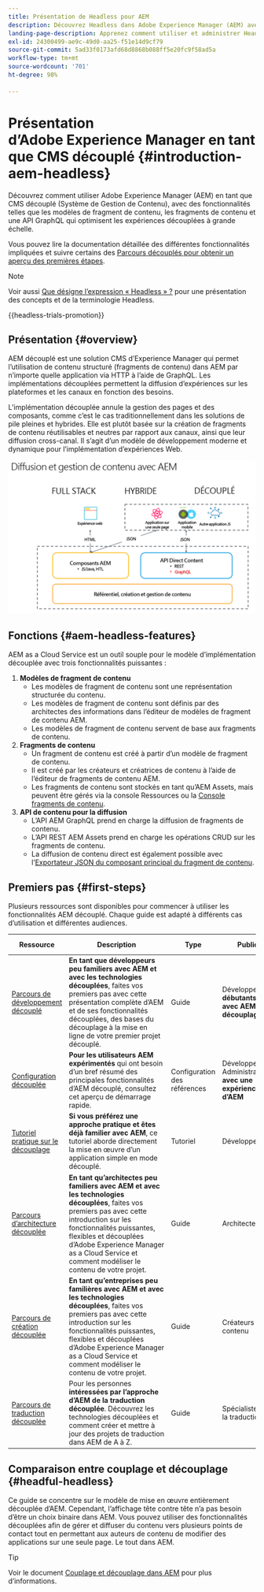 ```yaml
---
title: Présentation de Headless pour AEM
description: Découvrez Headless dans Adobe Experience Manager (AEM) avec une combinaison de documentation détaillée et de parcours headless. Découvrez comment des fonctionnalités telles que les modèles de fragment de contenu, les fragments de contenu et une API GraphQL sont utilisées pour créer des expériences découplées.
landing-page-description: Apprenez comment utiliser et administrer Headless dans Adobe Experience Manager as a Cloud Service.
exl-id: 24300499-ae9c-49d0-aa25-f51e14d9cf79
source-git-commit: 5ad33f0173afd68d8868b088ff5e20fc9f58ad5a
workflow-type: tm+mt
source-wordcount: '701'
ht-degree: 98%

---
```



# Présentation d’Adobe Experience Manager en tant que CMS découplé {#introduction-aem-headless}

Découvrez comment utiliser Adobe Experience Manager (AEM) en tant que CMS découplé (Système de Gestion de Contenu), avec des fonctionnalités telles que les modèles de fragment de contenu, les fragments de contenu et une API GraphQL qui optimisent les expériences découplées à grande échelle.

Vous pouvez lire la documentation détaillée des différentes fonctionnalités impliquées et suivre certains des [Parcours découplés pour obtenir un aperçu des premières étapes](#first-steps).

>[!NOTE]
>
>Voir aussi [Que désigne l’expression « Headless » ?](/help/headless/what-is-headless.md) pour une présentation des concepts et de la terminologie Headless.

{{headless-trials-promotion}}

## Présentation {#overview}

AEM découplé est une solution CMS d’Experience Manager qui permet l’utilisation de contenu structuré (fragments de contenu) dans AEM par n’importe quelle application via HTTP à l’aide de GraphQL. Les implémentations découplées permettent la diffusion d’expériences sur les plateformes et les canaux en fonction des besoins.

L’implémentation découplée annule la gestion des pages et des composants, comme c’est le cas traditionnellement dans les solutions de pile pleines et hybrides. Elle est plutôt basée sur la création de fragments de contenu réutilisables et neutres par rapport aux canaux, ainsi que leur diffusion cross-canal. Il s’agit d’un modèle de développement moderne et dynamique pour l’implémentation d’expériences Web.

![Modèles d’implémentation AEM](assets/aem-implementation-models.png)

## Fonctions {#aem-headless-features}

AEM as a Cloud Service est un outil souple pour le modèle d’implémentation découplée avec trois fonctionnalités puissantes :

1. **Modèles de fragment de contenu**
   * Les modèles de fragment de contenu sont une représentation structurée du contenu.
   * Les modèles de fragment de contenu sont définis par des architectes des informations dans l’éditeur de modèles de fragment de contenu AEM.
   * Les modèles de fragment de contenu servent de base aux fragments de contenu.
1. **Fragments de contenu**
   * Un fragment de contenu est créé à partir d’un modèle de fragment de contenu.
   * Il est créé par les créateurs et créatrices de contenu à l’aide de l’éditeur de fragments de contenu AEM.
   * Les fragments de contenu sont stockés en tant qu’AEM Assets, mais peuvent être gérés via la console Ressources ou la [Console fragments de contenu](/help/sites-cloud/administering/content-fragments/content-fragments-console.md).
1. **API de contenu pour la diffusion**
   * L’API AEM GraphQL prend en charge la diffusion de fragments de contenu.
   * L’API REST AEM Assets prend en charge les opérations CRUD sur les fragments de contenu.
   * La diffusion de contenu direct est également possible avec l’[Exportateur JSON du composant principal du fragment de contenu](https://experienceleague.adobe.com/docs/experience-manager-core-components/using/components/content-fragment-component.html?lang=fr).

## Premiers pas {#first-steps}

Plusieurs ressources sont disponibles pour commencer à utiliser les fonctionnalités AEM découplé. Chaque guide est adapté à différents cas d’utilisation et différentes audiences.

| Ressource | Description | Type | Public | Temps estimé |
|---|---|---|---|---|
| [Parcours de développement découplé](/help/journey-headless/developer/overview.md) | **En tant que développeurs peu familiers avec AEM et avec les technologies découplées**, faites vos premiers pas avec cette présentation complète d’AEM et de ses fonctionnalités découplées, des bases du découplage à la mise en ligne de votre premier projet découplé. | Guide | Développeurs **débutants avec AEM et le découplage** | 1 heure |
| [Configuration découplée](/help/headless/setup/introduction.md) | **Pour les utilisateurs AEM expérimentés** qui ont besoin d’un bref résumé des principales fonctionnalités d’AEM découplé, consultez cet aperçu de démarrage rapide. | Configuration des références | Développeurs, Administrateurs **avec une expérience d’AEM** | 20 minutes |
| [Tutoriel pratique sur le découplage](https://experienceleague.adobe.com/docs/experience-manager-learn/getting-started-with-aem-headless/graphql/multi-step/overview.html?lang=fr) | **Si vous préférez une approche pratique et êtes déjà familier avec AEM**, ce tutoriel aborde directement la mise en œuvre d’un application simple en mode découplé. | Tutoriel | Développeurs | 2 heures |
| [Parcours d’architecture découplée](/help/journey-headless/architect/overview.md) | **En tant qu’architectes peu familiers avec AEM et avec les technologies découplées**, faites vos premiers pas avec cette introduction sur les fonctionnalités puissantes, flexibles et découplées d’Adobe Experience Manager as a Cloud Service et comment modéliser le contenu de votre projet. | Guide | Architectes | 1 heure |
| [Parcours de création découplée](/help/journey-headless/author/overview.md) | **En tant qu’entreprises peu familières avec AEM et avec les technologies découplées**, faites vos premiers pas avec cette introduction sur les fonctionnalités puissantes, flexibles et découplées d’Adobe Experience Manager as a Cloud Service et comment modéliser le contenu de votre projet. | Guide | Créateurs de contenu | 1 heure |
| [Parcours de traduction découplée](/help/journey-headless/translation/overview.md) | Pour les personnes **intéressées par l’approche d’AEM de la traduction découplée**. Découvrez les technologies découplées et comment créer et mettre à jour des projets de traduction dans AEM de A à Z. | Guide | Spécialistes de la traduction | 1 heure |

## Comparaison entre couplage et découplage {#headful-headless}

Ce guide se concentre sur le modèle de mise en œuvre entièrement découplée d’AEM. Cependant, l’affichage tête contre tête n’a pas besoin d’être un choix binaire dans AEM. Vous pouvez utiliser des fonctionnalités découplées afin de gérer et diffuser du contenu vers plusieurs points de contact tout en permettant aux auteurs de contenu de modifier des applications sur une seule page. Le tout dans AEM.

>[!TIP]
>
>Voir le document [Couplage et découplage dans AEM](/help/implementing/developing/headful-headless.md) pour plus d’informations.
